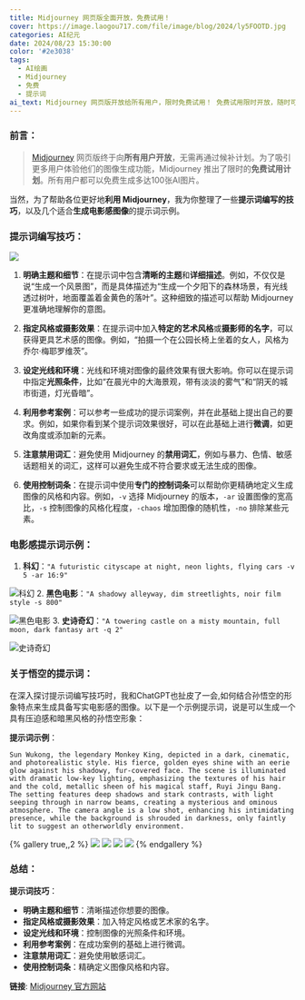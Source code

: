 ```yaml
---
title: Midjourney 网页版全面开放，免费试用！
cover: https://image.laogou717.com/file/image/blog/2024/ly5FOOTD.jpg
categories: AI纪元
date: 2024/08/23 15:30:00
color: '#2e3038'
tags:
  - AI绘画
  - Midjourney
  - 免费
  - 提示词
ai_text: Midjourney 网页版开放给所有用户，限时免费试用！ 免费试用限时开放，随时可能关闭，赶快体验！
---
```

### 前言：
> [Midjourney](https://www.midjourney.com/imagine) 网页版终于向**所有用户开放**，无需再通过候补计划。为了吸引更多用户体验他们的图像生成功能，Midjourney 推出了限时的**免费试用计划**。所有用户都可以免费生成多达100张AI图片。

当然，为了帮助各位更好地**利用 Midjourney**，我为你整理了一些**提示词编写的技巧**，以及几个适合**生成电影感图像**的提示词示例。

### 提示词编写技巧：
![](https://img.laogou717.com/file/f10922502693a83d57ca4.png)

1. **明确主题和细节**：在提示词中包含**清晰的主题**和**详细描述**。例如，不仅仅是说“生成一个风景图”，而是具体描述为“生成一个夕阳下的森林场景，有光线透过树叶，地面覆盖着金黄色的落叶”。这种细致的描述可以帮助 Midjourney 更准确地理解你的意图。

2. **指定风格或摄影效果**：在提示词中加入**特定的艺术风格**或**摄影师的名字**，可以获得更具艺术感的图像。例如，“拍摄一个在公园长椅上坐着的女人，风格为乔尔·梅耶罗维茨”。

3. **设定光线和环境**：光线和环境对图像的最终效果有很大影响。你可以在提示词中指定**光照条件**，比如“在晨光中的大海景观，带有淡淡的雾气”和“阴天的城市街道，灯光昏暗”。

4. **利用参考案例**：可以参考一些成功的提示词案例，并在此基础上提出自己的要求。例如，如果你看到某个提示词效果很好，可以在此基础上进行**微调**，如更改角度或添加新的元素。

5. **注意禁用词汇**：避免使用 Midjourney 的**禁用词汇**，例如与暴力、色情、敏感话题相关的词汇，这样可以避免生成不符合要求或无法生成的图像。

6. **使用控制词条**：在提示词中使用**专门的控制词条**可以帮助你更精确地定义生成图像的风格和内容。例如，`-v` 选择 Midjourney 的版本，`-ar` 设置图像的宽高比，`-s` 控制图像的风格化程度，`-chaos` 增加图像的随机性，`-no` 排除某些元素。

### 电影感提示词示例：

1. **科幻**：`"A futuristic cityscape at night, neon lights, flying cars -v 5 -ar 16:9"`

![科幻](https://img.laogou717.com/file/42b671945764b886f470f.png)
2. **黑色电影**：`"A shadowy alleyway, dim streetlights, noir film style -s 800"`

![黑色电影](https://img.laogou717.com/file/ec3ec0b56d287bfd92730.png)
3. **史诗奇幻**：`"A towering castle on a misty mountain, full moon, dark fantasy art -q 2"`

![史诗奇幻](https://img.laogou717.com/file/27be5618e5c5f4f5f9a4b.png)
### 关于悟空的提示词：

在深入探讨提示词编写技巧时，我和ChatGPT也扯皮了一会,如何结合孙悟空的形象特点来生成具备写实电影感的图像。以下是一个示例提示词，说是可以生成一个具有压迫感和暗黑风格的孙悟空形象：

**提示词示例**：

```text
Sun Wukong, the legendary Monkey King, depicted in a dark, cinematic, and photorealistic style. His fierce, golden eyes shine with an eerie glow against his shadowy, fur-covered face. The scene is illuminated with dramatic low-key lighting, emphasizing the textures of his hair and the cold, metallic sheen of his magical staff, Ruyi Jingu Bang. The setting features deep shadows and stark contrasts, with light seeping through in narrow beams, creating a mysterious and ominous atmosphere. The camera angle is a low shot, enhancing his intimidating presence, while the background is shrouded in darkness, only faintly lit to suggest an otherworldly environment.
```
{% gallery true,,2 %}
![](https://img.laogou717.com/file/611d0a65c44dbe81b07c9.png)
![](https://img.laogou717.com/file/a44bcbae91cd3ad0a8800.png)
![](https://img.laogou717.com/file/e4cedfc5036632bb54d69.png)
![](https://img.laogou717.com/file/245bded4f15a6660a7634.png)
{% endgallery %}

### 总结：

**提示词技巧**：

* **明确主题和细节**：清晰描述你想要的图像。
* **指定风格或摄影效果**：加入特定风格或艺术家的名字。
* **设定光线和环境**：控制图像的光照条件和环境。
* **利用参考案例**：在成功案例的基础上进行微调。
* **注意禁用词汇**：避免使用敏感词汇。
* **使用控制词条**：精确定义图像风格和内容。

**链接**: [Midjourney 官方网站](https://www.midjourney.com/imagine)

